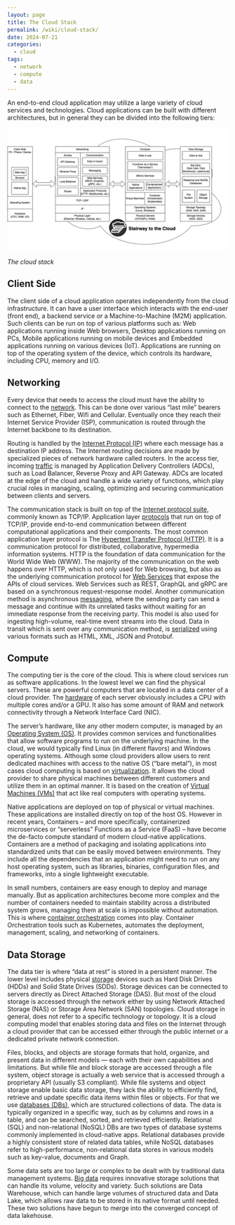 ```yaml
---
layout: page
title: The Cloud Stack
permalink: /wiki/cloud-stack/
date: 2024-07-21
categories: 
  - cloud
tags:
  - network
  - compute
  - data
---
```

An end-to-end cloud application may utilize a large variety of cloud services and technologies. Cloud applications can be built with different architectures, but in general they can be divided into the following tiers:  

![Cloud Stack](/assets/images/cloud-stack.png)

*The cloud stack*

## Client Side 
The client side of a cloud application operates independently from the cloud infrastructure. It can have a user interface which interacts with the end-user (front end), a backend service or a Machine-to-Machine (M2M) application. Such clients can be run on top of various platforms such as: Web applications running inside Web browsers, Desktop applications running on PCs, Mobile applications running on mobile devices and Embedded applications running on various devices (IoT). Applications are running on top of the operating system of the device, which controls its hardware, including CPU, memory and I/O. 

## Networking
Every device that needs to access the cloud must have the ability to connect to the [network](/wiki/network/). This can be done over various “last mile” bearers such as Ethernet, Fiber, Wifi and Cellular. Eventually once they reach their Internet Service Provider (ISP), communication is routed through the Internet backbone to its destination. 

Routing is handled by the [Internet Protocol (IP)](/wiki/network#internet-protocol) where each message has a destination IP address. The Internet routing decisions are made by specialized pieces of network hardware called routers. In the access tier, incoming [traffic](/wiki/traffic/) is managed by Application Delivery Controllers (ADCs), such as Load Balancer, Reverse Proxy and API Gateway. ADCs are located at the edge of the cloud and handle a wide variety of functions, which play crucial roles in managing, scaling, optimizing and securing communication between clients and servers. 

The communication stack is built on top of the [Internet protocol suite](/wiki/network#internet-protocol-suite), commonly known as TCP/IP. Application layer [protocols](/wiki/protocols/) that run on top of TCP/IP, provide end-to-end communication between different computational applications and their components. The most common application layer protocol is The [Hypertext Transfer Protocol (HTTP)](/wiki/protocols#http). It is a communication protocol for distributed, collaborative, hypermedia information systems. HTTP is the foundation of data communication for the World Wide Web (WWW). The majority of the communication on the web happens over HTTP, which is not only used for Web browsing, but also as the underlying communication protocol for [Web Services](/wiki/web-services/) that expose the APIs of cloud services. Web Services such as REST, GraphQL and gRPC are based on a synchronous request-response model. Another communication method is asynchronous [messaging](/wiki/messaging/), where the sending party can send a message and continue with its unrelated tasks without waiting for an immediate response from the receiving party. This model is also used for ingesting high-volume, real-time event streams into the cloud. Data in transit which is sent over any communication method, is [serialized](/wiki/serialization) using various formats such as HTML, XML, JSON and Protobuf.

## Compute
The computing tier is the core of the cloud. This is where cloud services run as software applications. In the lowest level we can find the physical servers. These are powerful computers that are located in a data center of a cloud provider. The [hardware](/wiki/hardware/) of each server obviously includes a CPU with multiple cores and/or a GPU. It also has some amount of RAM and network connectivity through a Network Interface Card (NIC). 

The server’s hardware, like any other modern computer, is managed by an [Operating System (OS)](/wiki/os/). It provides common services and functionalities that allow software programs to run on the underlying machine. In the cloud, we would typically find Linux (in different flavors) and Windows operating systems. Although some cloud providers allow users to rent dedicated machines with access to the native OS (“bare metal”), in most cases cloud computing is based on [virtualization](/wiki/virtualization/). It allows the cloud provider to share physical machines between different customers and utilize them in an optimal manner. It is based on the creation of [Virtual Machines (VMs)](/wiki/virtualization#virtual-machines) that act like real computers with operating systems. 

Native applications are deployed on top of physical or virtual machines. These applications are installed directly on top of the host OS. However in recent years, Containers – and more specifically, containerized microservices or “serverless” Functions as a Service (FaaS) – have become the de-facto compute standard of modern cloud-native applications. Containers are a method of packaging and isolating applications into standardized units that can be easily moved between environments. They include all the dependencies that an application might need to run on any host operating system, such as libraries, binaries, configuration files, and frameworks, into a single lightweight executable. 

In small numbers, containers are easy enough to deploy and manage manually. But as application architectures become more complex and the number of containers needed to maintain stability across a distributed system grows, managing them at scale is impossible without automation. This is where [container orchestration](/wiki/orchestration/) comes into play. Container Orchestration tools such as Kubernetes, automates the deployment, management, scaling, and networking of containers.

## Data Storage
The data tier is where “data at rest” is stored in a persistent manner. The lower level includes physical [storage](/wiki/storage/) devices such as Hard Disk Drives (HDDs) and Solid State Drives (SDDs). Storage devices can be connected to servers directly as Direct Attached Storage (DAS). But most of the cloud storage is accessed through the network either by using Network Attached Storage (NAS) or Storage Area Network (SAN) topologies. Cloud storage in general, does not refer to a specific technology or topology. It is a cloud computing model that enables storing data and files on the Internet through a cloud provider that can be accessed either through the public internet or a dedicated private network connection. 

Files, blocks, and objects are storage formats that hold, organize, and present data in different models — each with their own capabilities and limitations. But while file and block storage are accessed through a file system, object storage is actually a web service that is accessed through a proprietary API (usually S3 compliant). While file systems and object storage enable basic data storage, they lack the ability to efficiently find, retrieve and update specific data items within files or objects. For that we use [databases (DBs)](/wiki/databases/), which are structured collections of data. The data is typically organized in a specific way, such as by columns and rows in a table, and can be searched, sorted, and retrieved efficiently. Relational (SQL) and non-relational (NoSQL) DBs are two types of database systems commonly implemented in cloud-native apps. Relational databases provide a highly consistent store of related data tables, while NoSQL databases refer to high-performance, non-relational data stores in various models such as key-value, documents and Graph.

Some data sets are too large or complex to be dealt with by traditional data management systems. [Big data](/wiki/bigdata/) requires innovative storage solutions that can handle its volume, velocity and variety. Such solutions are Data Warehouse, which can handle large volumes of structured data and Data Lake, which allows raw data to be stored in its native format until needed. These two solutions have begun to merge into the converged concept of data lakehouse. 





